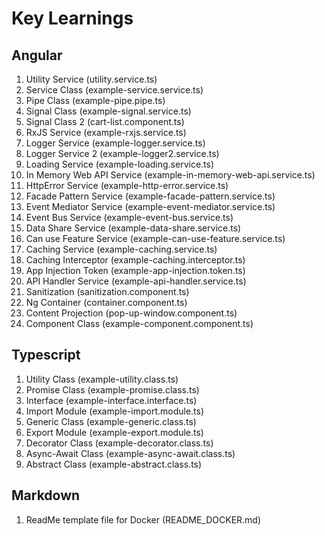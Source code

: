 # Key Learnings

## Angular

1. Utility Service (utility.service.ts)
2. Service Class (example-service.service.ts)
3. Pipe Class (example-pipe.pipe.ts)
4. Signal Class (example-signal.service.ts)
5. Signal Class 2 (cart-list.component.ts)
6. RxJS Service (example-rxjs.service.ts)
7. Logger Service (example-logger.service.ts)
8. Logger Service 2 (example-logger2.service.ts)
9. Loading Service (example-loading.service.ts)
10. In Memory Web API Service (example-in-memory-web-api.service.ts)
11. HttpError Service (example-http-error.service.ts)
12. Facade Pattern Service (example-facade-pattern.service.ts)
13. Event Mediator Service (example-event-mediator.service.ts)
14. Event Bus Service (example-event-bus.service.ts)
15. Data Share Service (example-data-share.service.ts)
16. Can use Feature Service (example-can-use-feature.service.ts)
17. Caching Service (example-caching.service.ts)
18. Caching Interceptor (example-caching.interceptor.ts)
19. App Injection Token (example-app-injection.token.ts)
20. API Handler Service (example-api-handler.service.ts)
21. Sanitization (sanitization.component.ts)
22. Ng Container (container.component.ts)
23. Content Projection (pop-up-window.component.ts)
24. Component Class (example-component.component.ts)

## Typescript

1. Utility Class (example-utility.class.ts)
2. Promise Class (example-promise.class.ts)
3. Interface (example-interface.interface.ts)
4. Import Module (example-import.module.ts)
5. Generic Class (example-generic.class.ts)
6. Export Module (example-export.module.ts)
7. Decorator Class (example-decorator.class.ts)
8. Async-Await Class (example-async-await.class.ts)
9. Abstract Class (example-abstract.class.ts)

## Markdown

1. ReadMe template file for Docker (README_DOCKER.md)
